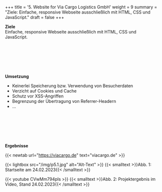 +++
title = '5. Website for Via Cargo Logistics GmbH'
weight = 9
summary = "Ziele: Einfache, responsive Webseite ausschließlich mit HTML, CSS und JavaScript."
draft = false
+++

**Ziele**  
Einfache, responsive Webseite ausschließlich mit HTML, CSS und JavaScript. 

</br></br>  
</br></br>  

**Umsetzung**   
- Keinerlei Speicherung bzw. Verwendung von Besucherdaten
- Verzicht auf Cookies und Cache
- Schutz vor XSS-Angriffen
- Begrenzung der Übertragung von Referrer-Headern
- …  

</br></br>  
</br></br> 

**Ergebnisse**  

{{< newtab url="https://viacargo.de" text="viacargo.de" >}}

{{< lightbox src="/img/p5.1.jpg" alt="Alt-Text" >}}
{{< smalltext >}}Abb. 1: Startseite am 24.02.2023{{< /smalltext >}}


{{< youtube CVwMm794pIs >}}
{{< smalltext >}}Abb. 2: Projektergebnis im Video, Stand 24.02.2023{{< /smalltext >}}



